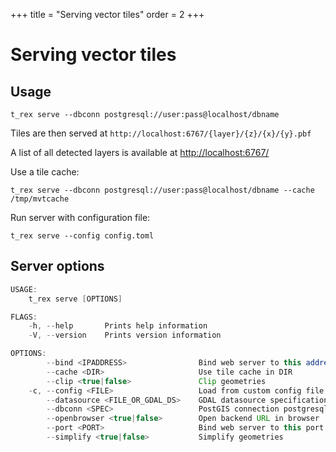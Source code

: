 +++
title = "Serving vector tiles"
order = 2
+++

Serving vector tiles
====================

Usage
-----

    t_rex serve --dbconn postgresql://user:pass@localhost/dbname

Tiles are then served at `http://localhost:6767/{layer}/{z}/{x}/{y}.pbf`

A list of all detected layers is available at [http://localhost:6767/](http://localhost:6767/)

Use a tile cache:

    t_rex serve --dbconn postgresql://user:pass@localhost/dbname --cache /tmp/mvtcache

Run server with configuration file:

    t_rex serve --config config.toml


Server options
--------------

```java
USAGE:
    t_rex serve [OPTIONS]

FLAGS:
    -h, --help       Prints help information
    -V, --version    Prints version information

OPTIONS:
        --bind <IPADDRESS>                Bind web server to this address (0.0.0.0 for all)
        --cache <DIR>                     Use tile cache in DIR
        --clip <true|false>               Clip geometries
    -c, --config <FILE>                   Load from custom config file
        --datasource <FILE_OR_GDAL_DS>    GDAL datasource specification
        --dbconn <SPEC>                   PostGIS connection postgresql://USER@HOST/DBNAME
        --openbrowser <true|false>        Open backend URL in browser
        --port <PORT>                     Bind web server to this port
        --simplify <true|false>           Simplify geometries
```
